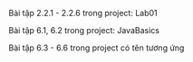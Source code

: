 Bài tập 2.2.1 - 2.2.6 trong project: Lab01

Bài tập 6.1, 6.2 trong project: JavaBasics

Bài tập 6.3 - 6.6 trong project có tên tương ứng